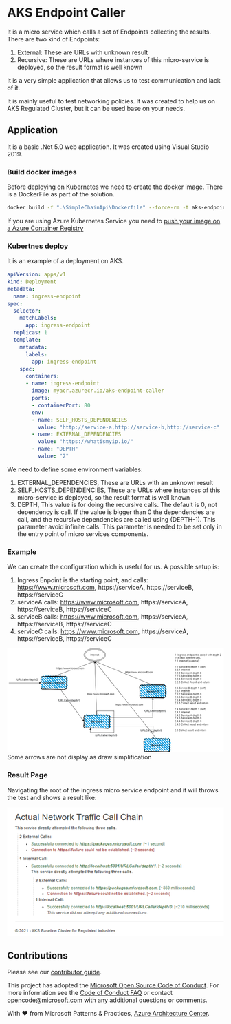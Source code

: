 # AKS Endpoint Caller

It is a micro service which calls a set of Endpoints collecting the results.   
There are two kind of Endpoints:
1. External: These are URLs with unknown result
1. Recursive: These are URLs where instances of this micro-service is deployed, so the result format is well known 

It is a very simple application that allows us to test communication and lack of it.

It is mainly useful to test networking policies. It was created to help us on AKS Regulated Cluster, but it can be used base on your needs.

## Application
It is a basic .Net 5.0 web application. It was created using Visual Studio 2019.

### Build docker images
Before deploying on Kubernetes we need to create the docker image. There is a DockerFile as part of the solution.

```bash
docker build -f ".\SimpleChainApi\Dockerfile" --force-rm -t aks-endpoint-caller --target final .
```

If you are using Azure Kubernetes Service you need to [push your image on a Azure Container Registry](https://docs.microsoft.com/en-us/azure/container-registry/container-registry-get-started-docker-cli)

### Kubertnes deploy

It is an example of a deployment on AKS.
 
```yml
apiVersion: apps/v1
kind: Deployment
metadata:
  name: ingress-endpoint
spec:
  selector:
    matchLabels:
      app: ingress-endpoint
  replicas: 1
  template:
    metadata:
      labels:
        app: ingress-endpoint
    spec:
      containers:
      - name: ingress-endpoint
        image: myacr.azurecr.io/aks-endpoint-caller
        ports:
        - containerPort: 80
        env:
        - name: SELF_HOSTS_DEPENDENCIES
          value: "http://service-a,http://service-b,http://service-c"
        - name: EXTERNAL_DEPENDENCIES
          value: "https://whatismyip.io/"
        - name: "DEPTH"
          value: "2"
```
We need to define some environment variables:
1. EXTERNAL_DEPENDENCIES, These are URLs with an unknown result
1. SELF_HOSTS_DEPENDENCIES, These are URLs where instances of this micro-service is deployed, so the result format is well known
1. DEPTH, This value is for doing the recursive calls. The default is 0, not dependency is call. If the value is bigger than 0 the dependencies are call, and the recursive dependencies are called using (DEPTH-1). This parameter avoid infinite calls. This parameter is needed to be set only in the entry point of micro services components.

### Example
We can create the configuration which is useful for us. A possible setup is:
1. Ingress Enpoint is the starting point, and calls: https://www.microsoft.com, https://serviceA, https://serviceB,  https://serviceC
1.  serviceA calls: https://www.microsoft.com, https://serviceA, https://serviceB,  https://serviceC
1.  serviceB calls: https://www.microsoft.com, https://serviceA, https://serviceB,  https://serviceC
1.  serviceC calls: https://www.microsoft.com, https://serviceA, https://serviceB,  https://serviceC   

![A possible setup is](./ApiChain.png)
Some arrows are not display as draw simplification
### Result Page
Navigating the root of the ingress micro service endpoint and it will throws the test and shows a result like:

![Result Page](./result-page.PNG)

## Contributions

Please see our [contributor guide](./CONTRIBUTING.md).

This project has adopted the [Microsoft Open Source Code of Conduct](https://opensource.microsoft.com/codeofconduct/). For more information see the [Code of Conduct FAQ](https://opensource.microsoft.com/codeofconduct/faq/) or contact <opencode@microsoft.com> with any additional questions or comments.

With :heart: from Microsoft Patterns & Practices, [Azure Architecture Center](https://aka.ms/architecture).